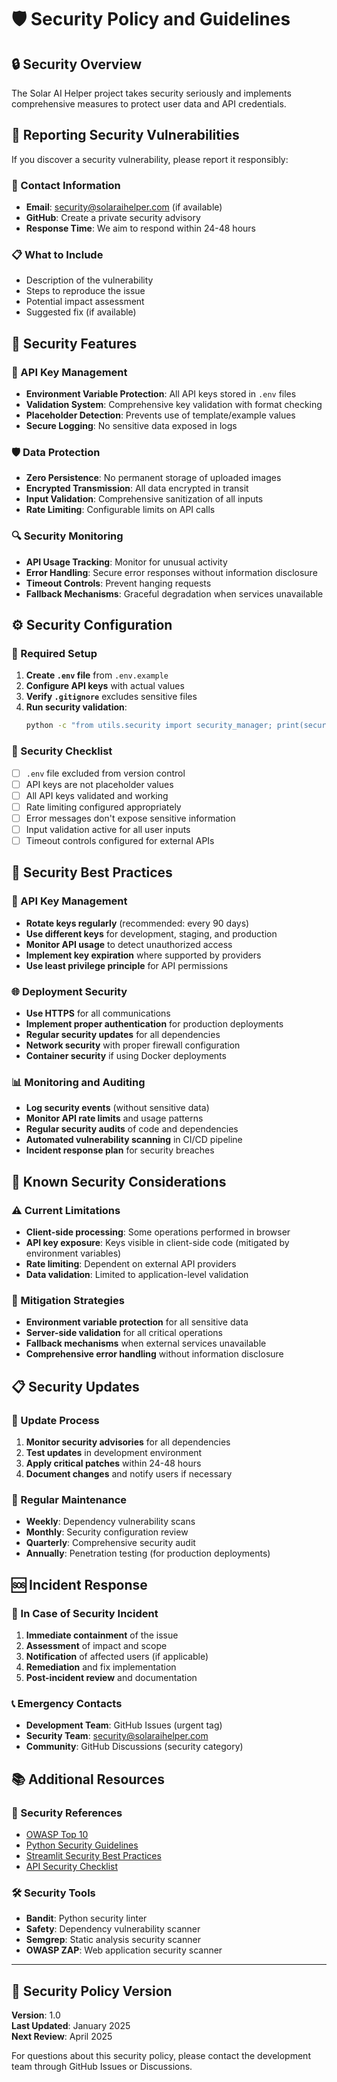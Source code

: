 # 🛡️ Security Policy and Guidelines

## 🔒 Security Overview

The Solar AI Helper project takes security seriously and implements comprehensive measures to protect user data and API credentials.

## 🚨 Reporting Security Vulnerabilities

If you discover a security vulnerability, please report it responsibly:

### 📧 Contact Information
- **Email**: security@solaraihelper.com (if available)
- **GitHub**: Create a private security advisory
- **Response Time**: We aim to respond within 24-48 hours

### 📋 What to Include
- Description of the vulnerability
- Steps to reproduce the issue
- Potential impact assessment
- Suggested fix (if available)

## 🔐 Security Features

### 🔑 API Key Management
- **Environment Variable Protection**: All API keys stored in `.env` files
- **Validation System**: Comprehensive key validation with format checking
- **Placeholder Detection**: Prevents use of template/example values
- **Secure Logging**: No sensitive data exposed in logs

### 🛡️ Data Protection
- **Zero Persistence**: No permanent storage of uploaded images
- **Encrypted Transmission**: All data encrypted in transit
- **Input Validation**: Comprehensive sanitization of all inputs
- **Rate Limiting**: Configurable limits on API calls

### 🔍 Security Monitoring
- **API Usage Tracking**: Monitor for unusual activity
- **Error Handling**: Secure error responses without information disclosure
- **Timeout Controls**: Prevent hanging requests
- **Fallback Mechanisms**: Graceful degradation when services unavailable

## ⚙️ Security Configuration

### 🔧 Required Setup
1. **Create `.env` file** from `.env.example`
2. **Configure API keys** with actual values
3. **Verify `.gitignore`** excludes sensitive files
4. **Run security validation**:
   ```bash
   python -c "from utils.security import security_manager; print(security_manager.get_security_report())"
   ```

### 🚨 Security Checklist
- [ ] `.env` file excluded from version control
- [ ] API keys are not placeholder values
- [ ] All API keys validated and working
- [ ] Rate limiting configured appropriately
- [ ] Error messages don't expose sensitive information
- [ ] Input validation active for all user inputs
- [ ] Timeout controls configured for external APIs

## 🔄 Security Best Practices

### 🔑 API Key Management
- **Rotate keys regularly** (recommended: every 90 days)
- **Use different keys** for development, staging, and production
- **Monitor API usage** to detect unauthorized access
- **Implement key expiration** where supported by providers
- **Use least privilege principle** for API permissions

### 🌐 Deployment Security
- **Use HTTPS** for all communications
- **Implement proper authentication** for production deployments
- **Regular security updates** for all dependencies
- **Network security** with proper firewall configuration
- **Container security** if using Docker deployments

### 📊 Monitoring and Auditing
- **Log security events** (without sensitive data)
- **Monitor API rate limits** and usage patterns
- **Regular security audits** of code and dependencies
- **Automated vulnerability scanning** in CI/CD pipeline
- **Incident response plan** for security breaches

## 🚫 Known Security Considerations

### ⚠️ Current Limitations
- **Client-side processing**: Some operations performed in browser
- **API key exposure**: Keys visible in client-side code (mitigated by environment variables)
- **Rate limiting**: Dependent on external API providers
- **Data validation**: Limited to application-level validation

### 🔧 Mitigation Strategies
- **Environment variable protection** for all sensitive data
- **Server-side validation** for all critical operations
- **Fallback mechanisms** when external services unavailable
- **Comprehensive error handling** without information disclosure

## 📋 Security Updates

### 🔄 Update Process
1. **Monitor security advisories** for all dependencies
2. **Test updates** in development environment
3. **Apply critical patches** within 24-48 hours
4. **Document changes** and notify users if necessary

### 📅 Regular Maintenance
- **Weekly**: Dependency vulnerability scans
- **Monthly**: Security configuration review
- **Quarterly**: Comprehensive security audit
- **Annually**: Penetration testing (for production deployments)

## 🆘 Incident Response

### 🚨 In Case of Security Incident
1. **Immediate containment** of the issue
2. **Assessment** of impact and scope
3. **Notification** of affected users (if applicable)
4. **Remediation** and fix implementation
5. **Post-incident review** and documentation

### 📞 Emergency Contacts
- **Development Team**: GitHub Issues (urgent tag)
- **Security Team**: security@solaraihelper.com
- **Community**: GitHub Discussions (security category)

## 📚 Additional Resources

### 🔗 Security References
- [OWASP Top 10](https://owasp.org/www-project-top-ten/)
- [Python Security Guidelines](https://python.org/dev/security/)
- [Streamlit Security Best Practices](https://docs.streamlit.io/knowledge-base/deploy/authentication-without-sso)
- [API Security Checklist](https://github.com/shieldfy/API-Security-Checklist)

### 🛠️ Security Tools
- **Bandit**: Python security linter
- **Safety**: Dependency vulnerability scanner
- **Semgrep**: Static analysis security scanner
- **OWASP ZAP**: Web application security scanner

---

## 📄 Security Policy Version

**Version**: 1.0  
**Last Updated**: January 2025  
**Next Review**: April 2025

For questions about this security policy, please contact the development team through GitHub Issues or Discussions.
